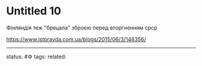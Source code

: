 # Untitled 10
Фінляндія теж "бряцала" зброєю перед вторгненням срср

https://www.istpravda.com.ua/blogs/2015/06/3/148356/


---
status: #⚙️ 
tags: 
related: 